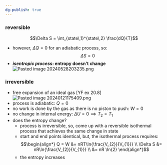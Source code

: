 ```yaml
---
dg-publish: true
---
```


### reversible
$$\Delta S = \int_{state\,1}^{state\,2} \frac{dQ}{T}$$
- however, $\Delta Q = 0$ for an adiabatic process, so: 
$$\Delta S = 0$$
- ***isentropic process*: entropy doesn't change**
![Pasted image 20240528203235.png](/img/user/pics/Pasted%20image%2020240528203235.png)
### irreversible
- free expansion of an ideal gas [YF ex 20.8]
![Pasted image 20240121175409.png](/img/user/pics/Pasted%20image%2020240121175409.png)
- process is adiabatic: $Q = 0$
- no work is done by the gas as there is no piston to push: $W=0$ 
- no change in internal energy: $\Delta U = 0 \implies T_{2}= T_{1}$
- does the entropy change?
	- process is irreversible, so, come up with a reversible isothermal process that achieves the same change in state
	- start and end points identical, but, the isothermal process requires: 
$$\begin{align*}
	Q = W &= nRT\ln{\frac{V_{2}}{V_{1}}} \\
	\Delta S &= nR\ln{\frac{V_{2}}{V_{1}}} \\
	&= nR \ln{2}
\end{align*}$$
	- the entropy increases

